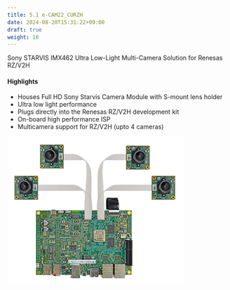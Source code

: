 ```yaml
---
title: 5.1 e-CAM22_CURZH
date: 2024-08-20T15:31:22+09:00
draft: true
weight: 10
---
```


Sony STARVIS IMX462 Ultra Low-Light Multi-Camera Solution for Renesas RZ/V2H

#### Highlights

* Houses Full HD Sony Starvis Camera Module with S-mount lens holder
* Ultra low light performance
* Plugs directly into the Renesas RZ/V2H development kit
* On-board high performance ISP
* Multicamera support for RZ/V2H (upto 4 cameras)

![e-CAM22_CURZH](images/image240730_145334.png)